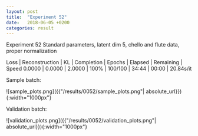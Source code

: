 ```yaml
---
layout: post
title:  "Experiment 52"
date:   2018-06-05 +0200
categories: result
---
```

Experiment 52
Standard parameters, latent dim 5, chello and flute data, proper normalization

Loss | Reconstruction | KL | Completion | Epochs | Elapsed | Remaining | Speed
0.0000 | 0.0000 | 2.0000 | 100% | 100/100 | 34:44 | 00:00 | 20.84s/it



Sample batch:

![sample_plots.png]({{"/results/0052/sample_plots.png"| absolute_url}}){:width="1000px"}

Validation batch:

![validation_plots.png]({{"/results/0052/validation_plots.png"| absolute_url}}){:width="1000px"}

